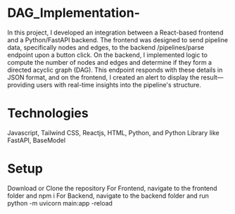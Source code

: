 # DAG_Implementation-
In this project, I developed an integration between a React-based frontend and a Python/FastAPI backend. The frontend was designed to send pipeline data, specifically nodes and edges, to the backend /pipelines/parse endpoint upon a button click. On the backend, I implemented logic to compute the number of nodes and edges and determine if they form a directed acyclic graph (DAG). This endpoint responds with these details in JSON format, and on the frontend, I created an alert to display the result—providing users with real-time insights into the pipeline's structure.

# Technologies
Javascript, Tailwind CSS, Reactjs, HTML, Python, and Python Library like FastAPI, BaseModel

# Setup
Download or Clone the repository
For Frontend, navigate to the frontend folder and npm i
For Backend, navigate to the backend folder and run python -m uvicorn main:app -reload
